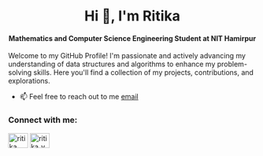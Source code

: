 
<h1 align="center">Hi 👋, I'm Ritika </h1>
<h4 align="center">Mathematics and Computer Science Engineering Student at NIT Hamirpur</h4>
<p>Welcome to my GitHub Profile! I'm passionate and actively advancing my understanding of data structures and algorithms to enhance my problem-solving skills. Here you'll find a collection of my projects, contributions, and explorations.</p>

- 📫 Feel free to reach out to me [email](ritikan485@gmail.com)

<h3 align="left">Connect with me:</h3>
<p align="left">
<a href="https://linkedin.com/in/ritika yullam" target="blank"><img align="center" src="https://raw.githubusercontent.com/rahuldkjain/github-profile-readme-generator/master/src/images/icons/Social/linked-in-alt.svg" alt="ritika yullam" height="30" width="40" /></a>
<a href="https://instagram.com/ritika_yullam_16" target="blank"><img align="center" src="https://raw.githubusercontent.com/rahuldkjain/github-profile-readme-generator/master/src/images/icons/Social/instagram.svg" alt="ritika_yullam_16" height="30" width="40" /></a>
</p>

<!--
**Ritika-Kumari-16/Ritika-Kumari-16** is a ✨ _special_ ✨ repository because its `README.md` (this file) appears on your GitHub profile.

Here are some ideas to get you started:

- 🔭 I’m currently working on ...
- 🌱 I’m currently learning ...
- 👯 I’m looking to collaborate on ...
- 🤔 I’m looking for help with ...
- 💬 Ask me about ...
- 📫 How to reach me: ...
- 😄 Pronouns: ...
- ⚡ Fun fact: ...
-->
